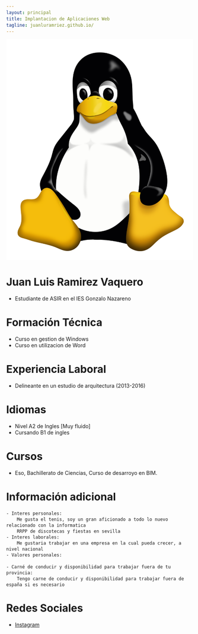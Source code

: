 ```yaml
---
layout: principal
title: Implantacion de Aplicaciones Web 
tagline: juanluramriez.github.io/
---
```


![imagen](/images/Tux.png)

# Juan Luis Ramirez Vaquero

* Estudiante de ASIR en el IES Gonzalo Nazareno

# Formación Técnica
* Curso en gestion de Windows
* Curso en utilizacion de Word

# Experiencia Laboral
* Delineante en un estudio de arquitectura (2013-2016)

# Idiomas
* Nivel A2 de Ingles [Muy fluido]
* Cursando B1 de ingles

# Cursos
* Eso, Bachillerato de Ciencias, Curso de desarroyo en BIM.

# Información adicional
	- Interes personales:
		Me gusta el tenis, soy un gran aficionado a todo lo nuevo relacionado con la informatica
		RRPP de discotecas y fiestas en sevilla
	- Interes laborales:
		Me gustaria trabajar en una empresa en la cual pueda crecer, a nivel nacional
	- Valores personales:

	- Carné de conducir y disponibilidad para trabajar fuera de tu provincia:
		Tengo carne de conducir y disponibilidad para trabajar fuera de españa si es necesario

# Redes Sociales
* [Instagram](https://www.instagram.com/juanlu_ramirez)
